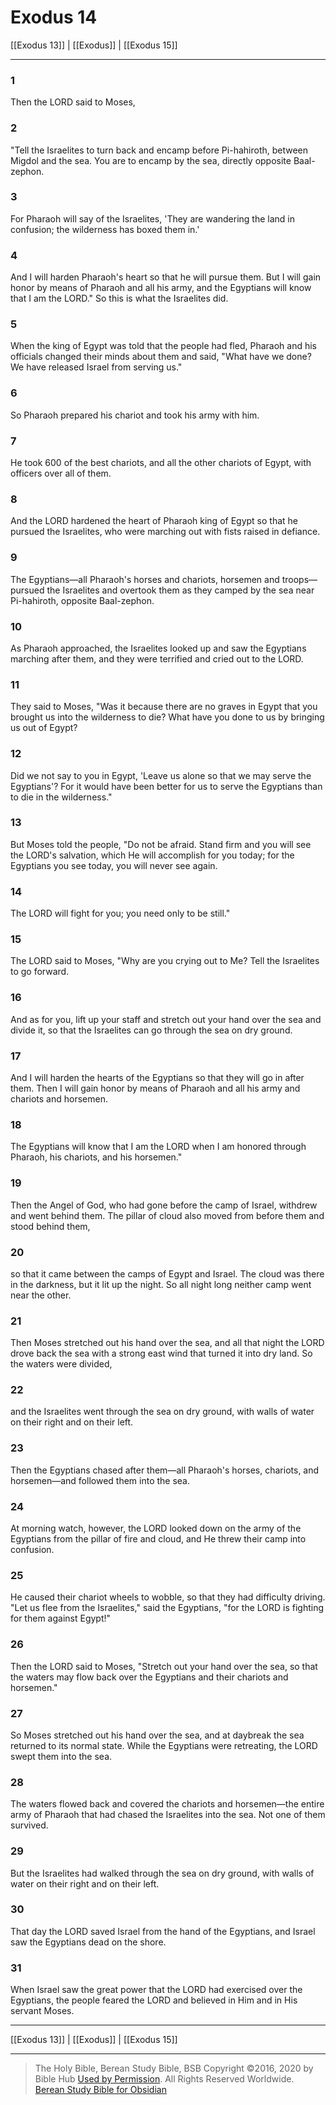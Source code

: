 # Exodus 14

[[Exodus 13]] | [[Exodus]] | [[Exodus 15]]

---

### 1
Then the LORD said to Moses,

### 2
"Tell the Israelites to turn back and encamp before Pi-hahiroth, between Migdol and the sea. You are to encamp by the sea, directly opposite Baal-zephon.

### 3
For Pharaoh will say of the Israelites, 'They are wandering the land in confusion; the wilderness has boxed them in.'

### 4
And I will harden Pharaoh's heart so that he will pursue them. But I will gain honor by means of Pharaoh and all his army, and the Egyptians will know that I am the LORD." So this is what the Israelites did.

### 5
When the king of Egypt was told that the people had fled, Pharaoh and his officials changed their minds about them and said, "What have we done? We have released Israel from serving us."

### 6
So Pharaoh prepared his chariot and took his army with him.

### 7
He took 600 of the best chariots, and all the other chariots of Egypt, with officers over all of them.

### 8
And the LORD hardened the heart of Pharaoh king of Egypt so that he pursued the Israelites, who were marching out with fists raised in defiance.

### 9
The Egyptians—all Pharaoh's horses and chariots, horsemen and troops—pursued the Israelites and overtook them as they camped by the sea near Pi-hahiroth, opposite Baal-zephon.

### 10
As Pharaoh approached, the Israelites looked up and saw the Egyptians marching after them, and they were terrified and cried out to the LORD.

### 11
They said to Moses, "Was it because there are no graves in Egypt that you brought us into the wilderness to die? What have you done to us by bringing us out of Egypt?

### 12
Did we not say to you in Egypt, 'Leave us alone so that we may serve the Egyptians'? For it would have been better for us to serve the Egyptians than to die in the wilderness."

### 13
But Moses told the people, "Do not be afraid. Stand firm and you will see the LORD's salvation, which He will accomplish for you today; for the Egyptians you see today, you will never see again.

### 14
The LORD will fight for you; you need only to be still."

### 15
The LORD said to Moses, "Why are you crying out to Me? Tell the Israelites to go forward.

### 16
And as for you, lift up your staff and stretch out your hand over the sea and divide it, so that the Israelites can go through the sea on dry ground.

### 17
And I will harden the hearts of the Egyptians so that they will go in after them. Then I will gain honor by means of Pharaoh and all his army and chariots and horsemen.

### 18
The Egyptians will know that I am the LORD when I am honored through Pharaoh, his chariots, and his horsemen."

### 19
Then the Angel of God, who had gone before the camp of Israel, withdrew and went behind them. The pillar of cloud also moved from before them and stood behind them,

### 20
so that it came between the camps of Egypt and Israel. The cloud was there in the darkness, but it lit up the night. So all night long neither camp went near the other.

### 21
Then Moses stretched out his hand over the sea, and all that night the LORD drove back the sea with a strong east wind that turned it into dry land. So the waters were divided,

### 22
and the Israelites went through the sea on dry ground, with walls of water on their right and on their left.

### 23
Then the Egyptians chased after them—all Pharaoh's horses, chariots, and horsemen—and followed them into the sea.

### 24
At morning watch, however, the LORD looked down on the army of the Egyptians from the pillar of fire and cloud, and He threw their camp into confusion.

### 25
He caused their chariot wheels to wobble, so that they had difficulty driving. "Let us flee from the Israelites," said the Egyptians, "for the LORD is fighting for them against Egypt!"

### 26
Then the LORD said to Moses, "Stretch out your hand over the sea, so that the waters may flow back over the Egyptians and their chariots and horsemen."

### 27
So Moses stretched out his hand over the sea, and at daybreak the sea returned to its normal state. While the Egyptians were retreating, the LORD swept them into the sea.

### 28
The waters flowed back and covered the chariots and horsemen—the entire army of Pharaoh that had chased the Israelites into the sea. Not one of them survived.

### 29
But the Israelites had walked through the sea on dry ground, with walls of water on their right and on their left.

### 30
That day the LORD saved Israel from the hand of the Egyptians, and Israel saw the Egyptians dead on the shore.

### 31
When Israel saw the great power that the LORD had exercised over the Egyptians, the people feared the LORD and believed in Him and in His servant Moses.

---

[[Exodus 13]] | [[Exodus]] | [[Exodus 15]]

---

> The Holy Bible, Berean Study Bible, BSB
> Copyright &copy;2016, 2020 by Bible Hub
> [Used by Permission](https://berean.bible/terms.htm). All Rights Reserved Worldwide.
> [Berean Study Bible for Obsidian](https://github.com/gapmiss/berean-study-bible-for-obsidian)</small>

